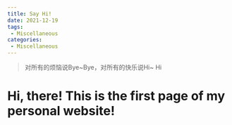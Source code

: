 ```yaml
---
title: Say Hi!
date: 2021-12-19
tags:
 - Miscellaneous
categories:
 - Miscellaneous
---
```


> 对所有的烦恼说Bye~Bye，对所有的快乐说Hi~ Hi

# Hi, there! This is the first page of my personal website!